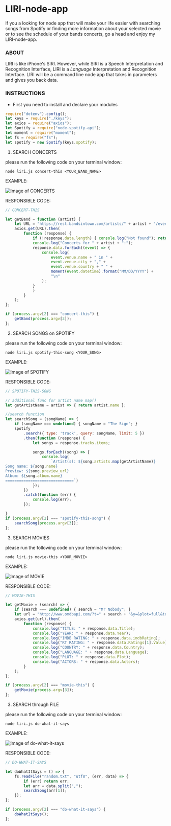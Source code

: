 # LIRI-node-app

If you a looking for node app that will make your life easier with searching songs from Spotify or finding more information about your selected movie or to see the schedule of your bands concerts, go a head and enjoy my LIRI-node-app. 

### ABOUT

LIRI is like iPhone's SIRI. However, while SIRI is a Speech Interpretation and Recognition Interface, LIRI is a _Language_ Interpretation and Recognition Interface. LIRI will be a command line node app that takes in parameters and gives you back data.

### INSTRUCTIONS

* First you need to install and declare your modules

```javascript
require("dotenv").config();
let keys = require("./keys");
let axios = require("axios");
let Spotify = require("node-spotify-api");
let moment = require("moment");
let fs = require("fs");
let spotify = new Spotify(keys.spotify);
```


1. SEARCH CONCERTS

please run the following code on your terminal window:

```
node liri.js concert-this <YOUR_BAND_NAME>
```

EXAMPLE:

![Image of CONCERTS](./gifs/concert-this.gif)

RESPONSIBLE CODE:

```javascript
// CONCERT-THIS

let getBand = function (artist) {
    let URL = "https://rest.bandsintown.com/artists/" + artist + "/events?app_id=codingbootcamp";
    axios.get(URL).then(
        function (response) {
            if (!response.data.length) { console.log("Not found"); return }
            console.log("Concerts for " + artist + ":");
            response.data.forEach((event) => {
                console.log(
                    event.venue.name + " in " +
                    event.venue.city + "," +
                    event.venue.country + " " +
                    moment(event.datetime).format("MM/DD/YYYY") +
                    "\n"
                );
            }
            )
        }
    );
};

if (process.argv[2] === "concert-this") {
    getBand(process.argv[3]);
};
```


2. SEARCH SONGS on SPOTIFY

please run the following code on your terminal window:

```
node liri.js spotify-this-song <YOUR_SONG>
```

EXAMPLE:

![Image of SPOTIFY](./gifs/spotify-this-song.gif)

RESPONSIBLE CODE:

```javascript
// SPOTIFY-THIS-SONG

// additional func for artist name map()
let getArtistName = artist => { return artist.name };

//search function
let searchSong = (songName) => {
    if (songName === undefined) { songName = "The Sign"; }
    spotify
        .search({ type: 'track', query: songName, limit: 5 })
        .then(function (response) {
            let songs = response.tracks.items;

            songs.forEach((song) => {
                console.log(
                    `Artist(s): ${song.artists.map(getArtistName)}
Song name: ${song.name}
Preview: ${song.preview_url}
Album: ${song.album.name}
==============================`)
            });
        })
        .catch(function (err) {
            console.log(err);
        });

}
if (process.argv[2] === "spotify-this-song") {
    searchSong(process.argv[3]);
};
```


3. SEARCH MOVIES

please run the following code on your terminal window:

```
node liri.js movie-this <YOUR_MOVIE>
```

EXAMPLE:

![Image of MOVIE](./gifs/movie-this.gif)

RESPONSIBLE CODE:

```javascript
// MOVIE-THIS

let getMovie = (search) => {
    if (search === undefined) { search = "Mr Nobody"; }
    let url = "http://www.omdbapi.com/?t=" + search + "&y=&plot=full&tomatoes=true&apikey=trilogy";
    axios.get(url).then(
        function (response) {
            console.log("TITLE: " + response.data.Title);
            console.log("YEAR: " + response.data.Year);
            console.log("IMDB RATING: " + response.data.imdbRating);
            console.log("RT RATING: " + response.data.Ratings[1].Value);
            console.log("COUNTRY: " + response.data.Country);
            console.log("LANGUAGE: " + response.data.Language);
            console.log("PLOT: " + response.data.Plot);
            console.log("ACTORS: " + response.data.Actors);
        }
    );
};

if (process.argv[2] === "movie-this") {
    getMovie(process.argv[3]);
};
```



3. SEARCH through FILE

please run the following code on your terminal window:

```
node liri.js do-what-it-says
```

EXAMPLE:

![Image of do-what-it-says](./gifs/do-what-it-says.gif)

RESPONSIBLE CODE:

```javascript
// DO-WHAT-IT-SAYS

let doWhatItSays = () => {
    fs.readFile("random.txt", "utf8", (err, data) => {
        if (err) return err;
        let arr = data.split(",");
        searchSong(arr[1]);
    });
};

if (process.argv[2] === "do-what-it-says") {
    doWhatItSays();
};
```

